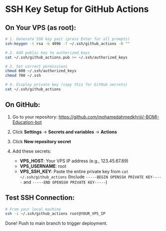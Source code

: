 # SSH Key Setup for GitHub Actions

## On Your VPS (as root):

```bash
# 1. Generate SSH key pair (press Enter for all prompts)
ssh-keygen -t rsa -b 4096 -f ~/.ssh/github_actions -N ""

# 2. Add public key to authorized_keys
cat ~/.ssh/github_actions.pub >> ~/.ssh/authorized_keys

# 3. Set correct permissions
chmod 600 ~/.ssh/authorized_keys
chmod 700 ~/.ssh

# 4. Display private key (copy this for GitHub secrets)
cat ~/.ssh/github_actions
```

## On GitHub:

1. Go to your repository: https://github.com/mohamedahmedkhriji/-BOMI-Education-bot
2. Click **Settings** → **Secrets and variables** → **Actions**
3. Click **New repository secret**
4. Add these secrets:

   - **VPS_HOST**: Your VPS IP address (e.g., 123.45.67.89)
   - **VPS_USERNAME**: root
   - **VPS_SSH_KEY**: Paste the entire private key from `cat ~/.ssh/github_actions`
     (Include `-----BEGIN OPENSSH PRIVATE KEY-----` and `-----END OPENSSH PRIVATE KEY-----`)

## Test SSH Connection:

```bash
# From your local machine
ssh -i ~/.ssh/github_actions root@YOUR_VPS_IP
```

Done! Push to main branch to trigger deployment.
